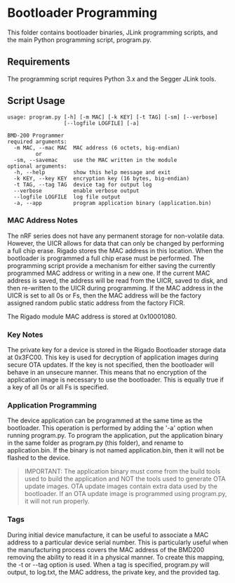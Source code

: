 # Bootloader Programming

This folder contains bootloader binaries, JLink programming scripts, and the main Python programming script, program.py.

## Requirements

The programming script requires Python 3.x and the Segger JLink tools.

## Script Usage

```
usage: program.py [-h] [-m MAC] [-k KEY] [-t TAG] [-sm] [--verbose]
                  [--logfile LOGFILE] [-a]

BMD-200 Programmer
required arguments:
  -m MAC, --mac MAC  MAC address (6 octets, big-endian)
         or
  -sm, --savemac     use the MAC written in the module
optional arguments:
  -h, --help         show this help message and exit
  -k KEY, --key KEY  encryption key (16 bytes, big-endian)
  -t TAG, --tag TAG  device tag for output log
  --verbose          enable verbose output
  --logfile LOGFILE  log file output
  -a, --app          program application binary (application.bin)
  ```
  
### MAC Address Notes

The nRF series does not have any permanent storage for non-volatile data.  However, the UICR allows for data that can only be changed by performing a full chip erase.  Rigado stores the MAC address in this location.  When the bootloader is programmed a full chip erase must be performed.  The programming script provide a mechanism for either saving the currently programmed MAC address or writing in a new one.  If the current MAC address is saved, the address will be read from the UICR, saved to disk, and then re-written to the UICR during programming.  If the MAC address in the UICR is set to all 0s or Fs, then the MAC address will be the factory assigned random public static address from the factory FICR.

The Rigado module MAC address is stored at 0x10001080.

### Key Notes

The private key for a device is stored in the Rigado Bootloader storage data at 0x3FC00.  This key is used for decryption of application images during secure OTA updates.  If the key is not specified, then the bootloader will behave in an unsecure manner.  This means that no encryption of the application image is necessary to use the bootloader.  This is equally true if a key of all 0s or all Fs is specified.

### Application Programming

The device application can be programmed at the same time as the bootloader.  This operation is performed by adding the '-a' option when running program.py.  To program the application, put the application binary in the same folder as program.py (this folder), and rename to application.bin.  If the binary is not named application.bin, then it will not be flashed to the device.

> IMPORTANT: The application binary must come from the build tools used to build the application and NOT the tools used to generate OTA update images.  OTA update images contain extra data used by the bootloader.  If an OTA update image is programmed using program.py, it will not run properly.

### Tags

During initial device manufacture, it can be useful to associate a MAC address to a particular device serial number.  This is particularly useful when the manufacturing process covers the MAC address of the BMD200 removing the ability to read it in a physical manner.  To create this mapping, the -t or --tag option is used.  When a tag is specified, program.py will output, to log.txt, the MAC address, the private key, and the provided tag.
